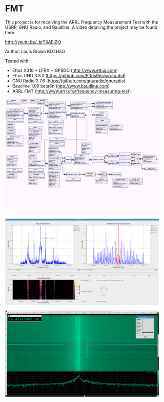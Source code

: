 ﻿FMT
======

This project is for receiving the ARRL Frequency Measurement Test with the USRP, GNU Radio, and Baudline.  A video detailing the project may be found here:

http://youtu.be/_brT8AElZi0

Author: Louis Brown KD4HSO

Tested with:
- Ettus X310 + LFRX + GPSDO (http://www.ettus.com)
- Ettus UHD 3.8.0 (https://github.com/EttusResearch/uhd)
- GNU Radio 3.7.6 (https://github.com/gnuradio/gnuradio)
- Baudline 1.09 beta6n (http://www.baudline.com)
- ARRL FMT (http://www.arrl.org/frequency-measuring-test) 

![GRC flow screenshot](https://github.com/madengr/fmt/blob/master/fmt_grc.png)

![GUI screenshot](https://github.com/madengr/fmt/blob/master/fmt_gui.png)

![Baudline screenshot](https://github.com/madengr/fmt/blob/master/fmt_baudline.png)
